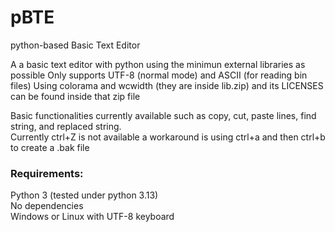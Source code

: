 # pBTE 
python-based Basic Text Editor 

A a basic text editor with python using the minimun external libraries as possible
Only supports UTF-8 (normal mode) and ASCII (for reading bin files)
Using colorama and wcwidth (they are inside lib.zip) and its LICENSES can be found inside that zip file 

Basic functionalities currently available such as copy, cut, paste lines, find string, and replaced string.  
Currently ctrl+Z is not available a workaround is using ctrl+a and then ctrl+b to create a .bak file  

### Requirements:

Python 3 (tested under python 3.13)  
No dependencies  
Windows or Linux with UTF-8 keyboard  
